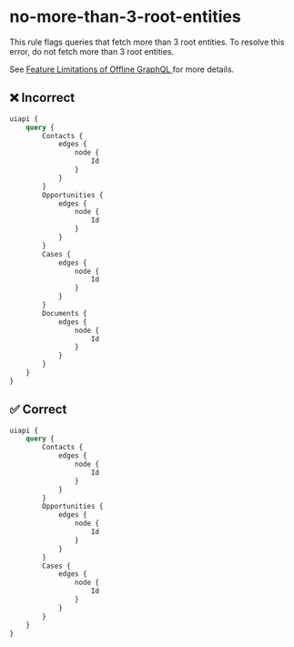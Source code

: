 # no-more-than-3-root-entities

This rule flags queries that fetch more than 3 root entities. To resolve this error, do not fetch more than 3 root entities.

See [Feature Limitations of Offline GraphQL
](https://developer.salesforce.com/docs/atlas.en-us.mobile_offline.meta/mobile_offline/use_graphql_limitations.htm) for more details.


## ❌ Incorrect

```GraphQL
uiapi {
    query {
        Contacts {
            edges {
                node {
                    Id
                }
            }
        }
        Opportunities {
            edges {
                node {
                    Id
                }
            }
        }
        Cases {
            edges {
                node {
                    Id
                }
            }
        }
        Documents {
            edges {
                node {
                    Id
                }
            }
        }
    }
}

```

## ✅ Correct

```GraphQL
uiapi {
    query {
        Contacts {
            edges {
                node {
                    Id
                }
            }
        }
        Opportunities {
            edges {
                node {
                    Id
                }
            }
        }
        Cases {
            edges {
                node {
                    Id
                }
            }
        }
    }
}

```
